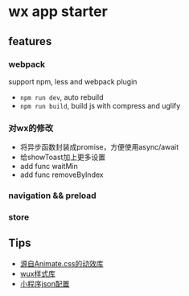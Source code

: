 # wx app starter

## features

### webpack

support npm, less and webpack plugin

- `npm run dev`, auto rebuild
- `npm run build`, build js with compress and uglify

### 对wx的修改

- 将异步函数封装成promise，方便使用async/await
- 给showToast加上更多设置
- add func waitMin
- add func removeByIndex

### navigation && preload

### store

## Tips

- [源自Animate.css的动效库](https://github.com/jeasonstudio/Ripples.wxss)
- [wux样式库](https://github.com/skyvow/wux)
- [小程序json配置](https://mp.weixin.qq.com/debug/wxadoc/dev/framework/config.html)
